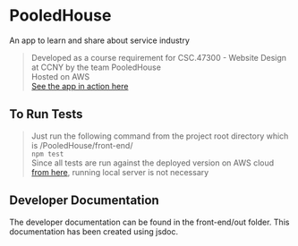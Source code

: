 # PooledHouse

An app to learn and share about service industry
> Developed as a course requirement for CSC.47300 - Website Design at CCNY by the team PooledHouse  
Hosted on AWS  
[See the app in action here](http://front-end-20190514132134-hostingbucket-phdev.s3-website-us-east-1.amazonaws.com/)  

## To Run Tests  
> Just run the following command from the project root directory which is /PooledHouse/front-end/  
`npm test`  
Since all tests are run against the deployed version on AWS cloud [from here](http://front-end-20190514132134-hostingbucket-phdev.s3-website-us-east-1.amazonaws.com/), running local server is not necessary  

## Developer Documentation  
The developer documentation can be found in the front-end/out folder. This documentation has been created using jsdoc.  
